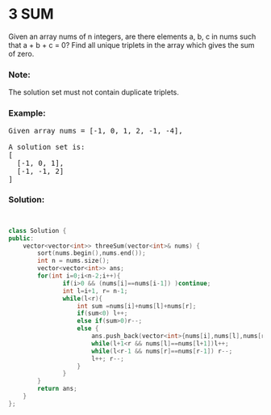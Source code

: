 # 3 SUM

Given an array nums of n integers, are there elements a, b, c in nums such that a + b + c = 0? Find all unique triplets in the array which gives the sum of zero.

### Note:

The solution set must not contain duplicate triplets.

### Example:
<pre>
Given array nums = [-1, 0, 1, 2, -1, -4],

A solution set is:
[
  [-1, 0, 1],
  [-1, -1, 2]
]
</pre>

### Solution:

```cpp


class Solution {
public:
    vector<vector<int>> threeSum(vector<int>& nums) {
        sort(nums.begin(),nums.end());
        int n = nums.size();
        vector<vector<int>> ans;
        for(int i=0;i<n-2;i++){
               if(i>0 && (nums[i]==nums[i-1]) )continue;
               int l=i+1, r= n-1;
               while(l<r){
                   int sum =nums[i]+nums[l]+nums[r];
                   if(sum<0) l++;
                   else if(sum>0)r--;
                   else {
                       ans.push_back(vector<int>{nums[i],nums[l],nums[r]});
                       while(l+1<r && nums[l]==nums[l+1])l++;
                       while(l<r-1 && nums[r]==nums[r-1]) r--;
                       l++; r--;
                   }
               }
        }
        return ans;
    }
};

```
